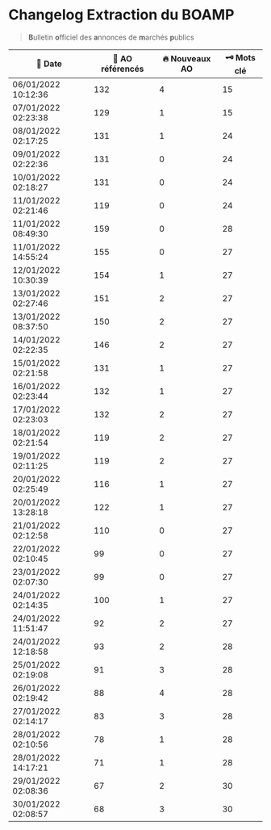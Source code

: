 # Changelog Extraction du BOAMP
> **B**ulletin **o**fficiel des **a**nnonces de **m**archés **p**ublics

| 📅 Date | 📝 AO référencés | 🔥 Nouveaux AO | 🗝 Mots clé |
|---|---|---|---|
|06/01/2022 10:12:36 | 132 | 4| 15|
|07/01/2022 02:23:38 | 129 | 1| 15|
|08/01/2022 02:17:25 | 131 | 1| 24|
|09/01/2022 02:22:36 | 131 | 0| 24|
|10/01/2022 02:18:27 | 131 | 0| 24|
|11/01/2022 02:21:46 | 119 | 0 | 24|
|11/01/2022 08:49:30 | 159 | 0 | 28|
|11/01/2022 14:55:24 | 155 | 0 | 27|
|12/01/2022 10:30:39 | 154 | 1 | 27|
|13/01/2022 02:27:46 | 151 | 2 | 27|
|13/01/2022 08:37:50 | 150 | 2 | 27|
|14/01/2022 02:22:35 | 146 | 2 | 27|
|15/01/2022 02:21:58 | 131 | 1 | 27|
|16/01/2022 02:23:44 | 132 | 1 | 27|
|17/01/2022 02:23:03 | 132 | 2 | 27|
|18/01/2022 02:21:54 | 119 | 2 | 27|
|19/01/2022 02:11:25 | 119 | 2 | 27|
|20/01/2022 02:25:49 | 116 | 1 | 27|
|20/01/2022 13:28:18 | 122 | 1 | 27|
|21/01/2022 02:12:58 | 110 | 0 | 27|
|22/01/2022 02:10:45 | 99 | 0 | 27|
|23/01/2022 02:07:30 | 99 | 0 | 27|
|24/01/2022 02:14:35 | 100 | 1 | 27|
|24/01/2022 11:51:47 | 92 | 2 | 27|
|24/01/2022 12:18:58 | 93 | 2 | 28|
|25/01/2022 02:19:08 | 91 | 3 | 28|
|26/01/2022 02:19:42 | 88 | 4 | 28|
|27/01/2022 02:14:17 | 83 | 3 | 28|
|28/01/2022 02:10:56 | 78 | 1 | 28|
|28/01/2022 14:17:21 | 71 | 1 | 28|
|29/01/2022 02:08:36 | 67 | 2 | 30|
|30/01/2022 02:08:57 | 68 | 3 | 30|
